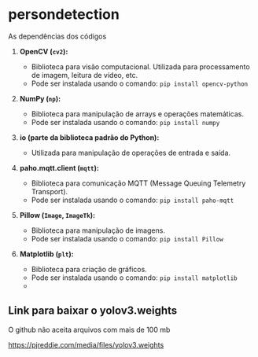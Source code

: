 # persondetection
As dependências dos códigos

1. **OpenCV (`cv2`):**
   - Biblioteca para visão computacional. Utilizada para processamento de imagem, leitura de vídeo, etc.
   - Pode ser instalada usando o comando: `pip install opencv-python`

2. **NumPy (`np`):**
   - Biblioteca para manipulação de arrays e operações matemáticas.
   - Pode ser instalada usando o comando: `pip install numpy`

3. **io (parte da biblioteca padrão do Python):**
   - Utilizada para manipulação de operações de entrada e saída.

4. **paho.mqtt.client (`mqtt`):**
   - Biblioteca para comunicação MQTT (Message Queuing Telemetry Transport).
   - Pode ser instalada usando o comando: `pip install paho-mqtt`

5. **Pillow (`Image`, `ImageTk`):**
   - Biblioteca para manipulação de imagens.
   - Pode ser instalada usando o comando: `pip install Pillow`
    
6. **Matplotlib (`plt`):**
   - Biblioteca para criação de gráficos.
   - Pode ser instalada usando o comando: `pip install matplotlib`
   - 
## Link para baixar o yolov3.weights

O github não aceita arquivos com mais de 100 mb

https://pjreddie.com/media/files/yolov3.weights
